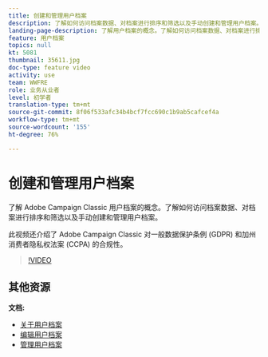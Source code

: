 ```yaml
---
title: 创建和管理用户档案
description: 了解如何访问档案数据、对档案进行排序和筛选以及手动创建和管理用户档案。了解对一般数据保护规定(GDPR)和加利福尼亚消费者隐私法(CCPA)的遵守情况。
landing-page-description: 了解用户档案的概念。了解如何访问档案数据、对档案进行排序和筛选以及手动创建和管理用户档案。了解 GDPR 和 CCPA。
feature: 用户档案
topics: null
kt: 5081
thumbnail: 35611.jpg
doc-type: feature video
activity: use
team: WWFRE
role: 业务从业者
level: 初学者
translation-type: tm+mt
source-git-commit: 8f06f533afc34b4bcf7fcc690c1b9ab5cafcef4a
workflow-type: tm+mt
source-wordcount: '155'
ht-degree: 76%

---
```



# 创建和管理用户档案

了解 Adobe Campaign Classic 用户档案的概念。了解如何访问档案数据、对档案进行排序和筛选以及手动创建和管理用户档案。

此视频还介绍了 Adobe Campaign Classic 对一般数据保护条例 (GDPR) 和加州消费者隐私权法案 (CCPA) 的合规性。

>[!VIDEO](https://video.tv.adobe.com/v/35611?quality=12)

## 其他资源

**文档:**

* [关于用户档案](https://docs.adobe.com/content/help/zh-Hans/campaign-classic/using/getting-started/profile-management/about-profiles.html)
* [编辑用户档案](https://docs.adobe.com/content/help/en/campaign-classic/using/getting-started/profile-management/editing-a-profile.html)
* [管理用户档案](https://docs.adobe.com/content/help/en/campaign-classic/using/getting-started/profile-management/adding-profiles.html)
